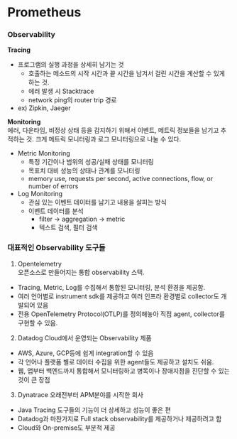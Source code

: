 # Prometheus

### Observability
**Tracing**  
- 프로그램의 실행 과정을 상세히 남기는 것
    - 호출하는 메소드의 시작 시간과 끝 시간을 남겨서 걸린 시간을 계산할 수 있게 하는 것.
    - 에러 발생 시 Stacktrace
    - network ping의 router trip 경로
- ex) Zipkin, Jaeger

**Monitoring**  
에러, 다운타임, 비정상 상태 등을 감지하기 위해서 이벤트, 메트릭 정보들을 남기고 추적하는 것. 크게 메트릭 모니터링과 로그 모니터링으로 나눌 수 있다.
- Metric Monitoring
    - 특정 기간이나 범위의 성공/실패 상태를 모니터링
    - 목표치 대비 성능의 상태나 관계를 모니터링
    - memory use, requests per second, active connections, flow, or number of errors
- Log Monitoring
    - 관심 있는 이벤트 데이터를 남기고 내용을 살피는 방식
    - 이벤트 데이터를 분석
        - filter -> aggregation -> metric
        - 텍스트 검색, 필터 검색

### 대표적인 Observability 도구들
1. Opentelemetry  
오픈소스로 만들어지는 통합 observability 스택.
- Tracing, Metric, Log를 수집해서 통합된 모니터링, 분석 환경을 제공함.
- 여러 언어별로 instrument sdk를 제공하고 여러 인프라 환경별로 collector도 개발되어 있음
- 전용 OpenTelemetry Protocol(OTLP)를 정의해놓아 직접 agent, collector를 구현할 수 있음.
2. Datadog
Cloud에서 운영되는 Observability 제품
- AWS, Azure, GCP등에 쉽게 integration할 수 있음
- 각 언어나 플랫폼 별로 데이터 수집을 위한 agent들도 제공하고 설치도 쉬움.
- 웹, 앱부터 백엔드까지 통합해서 모니터링하고 병목이나 장애지점을 진단할 수 있는 것이 큰 장점
3. Dynatrace
오래전부터 APM분야를 시작한 회사
- Java Tracing 도구들의 기능이 더 상세하고 성능이 좋은 편
- Datadog과 마찬가지로 Full stack observability를 제공하거나 제공하려고 함
- Cloud와 On-premise도 부분적 제공